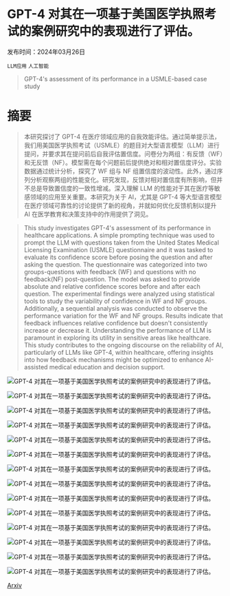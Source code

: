 # GPT-4 对其在一项基于美国医学执照考试的案例研究中的表现进行了评估。

发布时间：2024年03月26日

`LLM应用` `人工智能`

> GPT-4's assessment of its performance in a USMLE-based case study

# 摘要

> 本研究探讨了 GPT-4 在医疗领域应用的自我效能评估。通过简单提示法，我们用美国医学执照考试（USMLE）的题目对大型语言模型（LLM）进行提问，并要求其在提问前后自我评估置信度。问卷分为两组：有反馈（WF）和无反馈（NF）。模型需在每个问题前后提供绝对和相对置信度评分。实验数据通过统计分析，探究了 WF 组与 NF 组置信度的波动性。此外，通过序列分析观察两组的性能变化。研究发现，反馈对相对置信度有所影响，但并不总是导致置信度的一致性增减。深入理解 LLM 的性能对于其在医疗等敏感领域的应用至关重要。本研究为关于 AI，尤其是 GPT-4 等大型语言模型在医疗领域可靠性的讨论提供了新的视角，并就如何优化反馈机制以提升 AI 在医学教育和决策支持中的作用提供了洞见。

> This study investigates GPT-4's assessment of its performance in healthcare applications. A simple prompting technique was used to prompt the LLM with questions taken from the United States Medical Licensing Examination (USMLE) questionnaire and it was tasked to evaluate its confidence score before posing the question and after asking the question. The questionnaire was categorized into two groups-questions with feedback (WF) and questions with no feedback(NF) post-question. The model was asked to provide absolute and relative confidence scores before and after each question. The experimental findings were analyzed using statistical tools to study the variability of confidence in WF and NF groups. Additionally, a sequential analysis was conducted to observe the performance variation for the WF and NF groups. Results indicate that feedback influences relative confidence but doesn't consistently increase or decrease it. Understanding the performance of LLM is paramount in exploring its utility in sensitive areas like healthcare. This study contributes to the ongoing discourse on the reliability of AI, particularly of LLMs like GPT-4, within healthcare, offering insights into how feedback mechanisms might be optimized to enhance AI-assisted medical education and decision support.

![GPT-4 对其在一项基于美国医学执照考试的案例研究中的表现进行了评估。](../../../paper_images/2402.09654/FeedBack.png)

![GPT-4 对其在一项基于美国医学执照考试的案例研究中的表现进行了评估。](../../../paper_images/2402.09654/No_feedback.png)

![GPT-4 对其在一项基于美国医学执照考试的案例研究中的表现进行了评估。](../../../paper_images/2402.09654/pairPlotACvsRC.png)

![GPT-4 对其在一项基于美国医学执照考试的案例研究中的表现进行了评估。](../../../paper_images/2402.09654/no_feedback_violin_plot.png)

![GPT-4 对其在一项基于美国医学执照考试的案例研究中的表现进行了评估。](../../../paper_images/2402.09654/feedback_violin_plot.png)

![GPT-4 对其在一项基于美国医学执照考试的案例研究中的表现进行了评估。](../../../paper_images/2402.09654/AC1Score.png)

![GPT-4 对其在一项基于美国医学执照考试的案例研究中的表现进行了评估。](../../../paper_images/2402.09654/AC2.png)

![GPT-4 对其在一项基于美国医学执照考试的案例研究中的表现进行了评估。](../../../paper_images/2402.09654/RC1.png)

![GPT-4 对其在一项基于美国医学执照考试的案例研究中的表现进行了评估。](../../../paper_images/2402.09654/RC2.png)

![GPT-4 对其在一项基于美国医学执照考试的案例研究中的表现进行了评估。](../../../paper_images/2402.09654/AC_Score_Plot_Sequential.png)

![GPT-4 对其在一项基于美国医学执照考试的案例研究中的表现进行了评估。](../../../paper_images/2402.09654/screenshot_chat.png)

![GPT-4 对其在一项基于美国医学执照考试的案例研究中的表现进行了评估。](../../../paper_images/2402.09654/AC2_Score_Plot_Sequential.png)

![GPT-4 对其在一项基于美国医学执照考试的案例研究中的表现进行了评估。](../../../paper_images/2402.09654/RC1_Score_Plot_Sequential.png)

![GPT-4 对其在一项基于美国医学执照考试的案例研究中的表现进行了评估。](../../../paper_images/2402.09654/RC2_Score_Plot_Sequential.png)

[Arxiv](https://arxiv.org/abs/2402.09654)